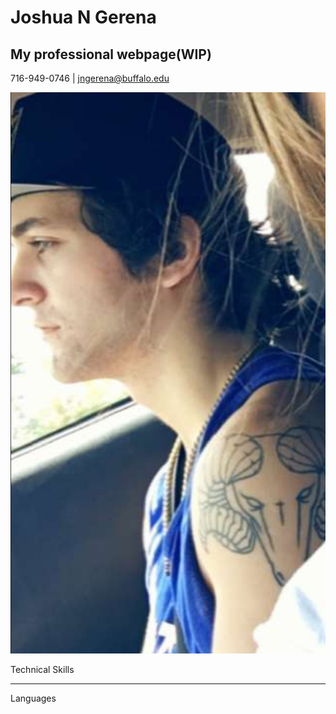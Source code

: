 # Joshua N Gerena
## My professional webpage(WIP)
716-949-0746 | jngerena@buffalo.edu

![alt text](https://github.com/jngerena/jngerena.github.io/blob/master/avis.jpg "This is me!")


Technical Skills
___

Languages
